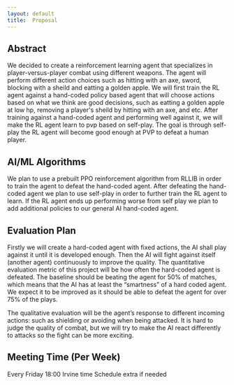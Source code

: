 ```yaml
---
layout: default
title:  Proposal
---
```


## Abstract
We decided to create a reinforcement learning agent that specializes in player-versus-player combat using different weapons. The agent will perform different action choices such as hitting with an axe, sword, blocking with a sheild and eatting a golden apple. We will first train the RL agent against a hand-coded policy based agent that will choose actions based on what we think are good decisions, such as eatting a golden apple at low hp, removing a player's sheild by hitting with an axe, and etc. After training against a hand-coded agent and performing well against it, we will make the RL agent learn to pvp based on self-play. The goal is through self-play the RL agent will become good enough at PVP to defeat a human player. 


## AI/ML Algorithms
We plan to use a prebuilt PPO reinforcement algorithm from RLLIB in order to train the agent to defeat the hand-coded agent. After defeating the hand-coded agent we plan to use self-play in order to further train the RL agent to learn. If the RL agent ends up performing worse from self play we plan to add additional policies to our general AI hand-coded agent.


## Evaluation Plan
Firstly we will create a hard-coded agent with fixed actions, the AI shall play against it until it is developed enough. Then the AI will fight against itself (another agent) continuously to improve the quality. The quantitative evaluation metric of this project will be how often the hard-coded agent is defeated. The baseline should be beating the agent for 50% of matches, which means that the AI has at least the “smartness” of a hard coded agent. We expect it to be improved as it should be able to defeat the agent for over 75% of the plays.

The qualitative evaluation will be the agent’s response to different incoming actions: such as shielding or avoiding when being attacked. It is hard to judge the quality of combat, but we will try to make the AI react differently to attacks so the fight can be more exciting.


## Meeting Time (Per Week)
Every Friday 18:00 Irvine time
Schedule extra if needed
